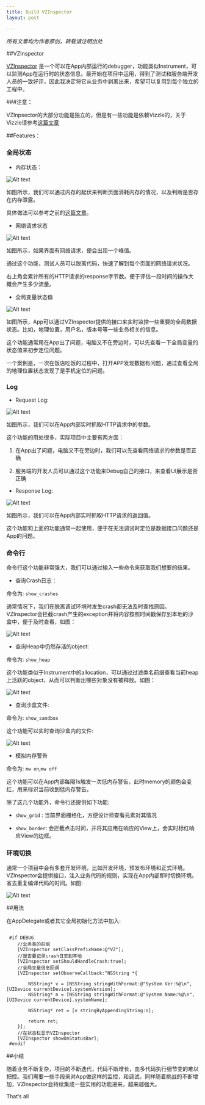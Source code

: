 ```yaml
--- 
title: Build VZInspector
layout: post

---
```


<em>所有文章均为作者原创，转载请注明出处</em>

##VZInspector

[VZInspector](https://github.com/akaDealloc/VZInspector) 是一个可以在App内部运行的debugger，功能类似Instrument，可以监测App在运行时的状态信息。最开始在项目中运用，得到了测试和服务端开发人员的一致好评，因此我决定将它从业务中剥离出来，希望可以复用到每个独立的工程中。


###注意：

VZInpsector的大部分功能是独立的，但是有一些功能是依赖Vizzle的，关于Vizzle请参考[这篇文章](http://akadealloc.github.io/blog/2014/09/15/Vizzle.html)

##Features：

### 全局状态

- 内存状态：

![Alt text](/blog/images/2014/12/vzi_memory.png)

如图所示，我们可以通过内存的起伏来判断页面消耗内存的情况，以及判断是否存在内存泄露。

具体做法可以参考之前的[这篇文章](http://akadealloc.github.io/blog/2012/07/11/Debuging-Memory-Issues-2.html)。

- 网络请求状态

![Alt text](/blog/images/2014/12/vzi_network.png)

如图所示，如果界面有网络请求，便会出现一个峰值。

通过这个功能，测试人员可以脱离代码，快速了解到每个页面的网络请求状况。

右上角会累计所有的HTTP请求的response字节数。便于评估一段时间的操作大概会产生多少流量。

- 全局变量状态值

![Alt text](/blog/images/2014/12/vzi_overview.png)

如图所示，App可以通过VZInspector提供的接口来实时监控一些重要的全局数据状态。比如，地理位置，用户名，版本号等一些业务相关的信息。

这个功能通常用在App出了问题，电脑又不在旁边时，可以先查看一下全局变量的状态值来初步定位问题。

一个案例是，一次在饭店吃饭的过程中，打开APP发现数据有问题，通过查看全局的地理位置状态发现了是手机定位的问题。

### Log

- Request Log:

![Alt text](/blog/images/2014/12/vzi_request.png)

如图所示，我们可以在App内部实时抓取HTTP请求中的参数。

这个功能的用处很多，实际项目中主要有两方面：

1. 在App出了问题，电脑又不在旁边时，我们可以先查看网络请求的参数是否正确

2. 服务端的开发人员可以通过这个功能来Debug自己的接口，来查看UI展示是否正确


- Response Log:

![Alt text](/blog/images/2014/12/vzi_response.png)

如图所示，我们可以在App内部实时抓取HTTP请求的返回值。

这个功能和上面的功能通常一起使用，便于在无法调试时定位是数据接口问题还是App的问题。


### 命令行

命令行这个功能非常强大，我们可以通过输入一些命令来获取我们想要的结果。


- 查询Crash日志：

命令为: `show_crashes`

通常情况下，我们在脱离调试环境时发生crash都无法及时查找原因。VZInspector会拦截crash产生的exception并将内容按照时间戳保存到本地的沙盒中，便于及时查看，如图：

![Alt text](/blog/images/2014/12/vzi_crashes)


- 查询Heap中仍然存活的object:

命令为: `show_heap`

这个功能类似于Instrument中的allocation，可以通过过滤类名前缀查看当前heap上活跃的object，从而可以判断出哪些对象没有被释放。如图：

![Alt text](/blog/images/2014/12/vzi_heap.png)

- 查询沙盒文件:

命令为: `show_sandbox`

这个功能可以实时查询沙盒内的文件:

![Alt text](/blog/images/2014/12/vzi_sandbox.png)

- 模拟内存警告

命令为: `mw on`,`mw off`

这个功能可以在App内部每隔1s触发一次低内存警告，此时memory的颜色会变红，用来标识当前收到低内存警告。

除了这几个功能外，命令行还提供如下功能:

- `show_grid` : 当前界面栅格化，方便设计师查看元素对其情况

- `show_border`: 会拦截点击时间，并将其应用在响应的View上，会实时标红响应View的边框。


### 环境切换

通常一个项目中会有多套开发环境，比如开发环境，预发布环境和正式环境。VZInspector会提供接口，注入业务代码的规则，实现在App内部即时切换环境。省去重复编译代码的时间。如图:

![Alt text](/blog/images/2014/12/vzi_setting.png)


##用法

在AppDelegate或者其它全局初始化方法中加入:

```objc

 #if DEBUG
    //业务类的前缀
    [VZInspector setClassPrefixName:@"VZ"];
    //是否要记录crash日志到本地
    [VZInspector setShouldHandleCrash:true];
    //全局变量信息回调
    [VZInspector setObserveCallback:^NSString *{
       
        NSString* v = [NSString stringWithFormat:@"System Ver:%@\n",[UIDevice currentDevice].systemVersion];
        NSString* n = [NSString stringWithFormat:@"System Name:%@\n",[UIDevice currentDevice].systemName];
        
        NSString* ret = [v stringByAppendingString:n];
       
        return ret;
    }];
    //在状态栏显示VZInspector
    [VZInspector showOnStatusBar];
 #endif

```

##小结

随着业务不断复杂，项目的不断迭代，代码不断增长，血多代码执行细节变的难以把控。我们需要一些手段来对App做这样的监控，和调试。同样随着挑战的不断增加，VZInspector会持续集成一些实用的功能进来，越来越强大。

That‘s all